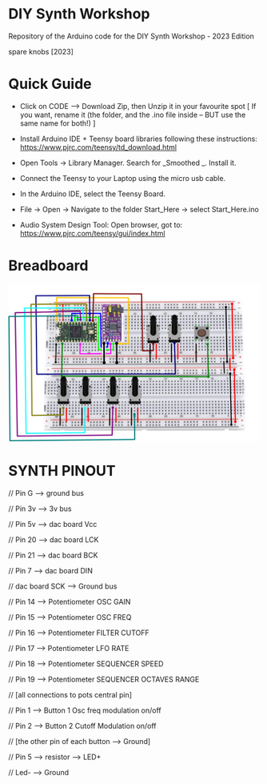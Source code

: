 # DIY Synth Workshop

Repository of the Arduino code for the DIY Synth Workshop - 2023 Edition

spare knobs [2023]


# Quick Guide

- Click on CODE –> Download Zip, then Unzip  it in your favourite spot [ If you want, rename it (the folder, and the .ino file inside –  BUT use the same name for both!) ]

-  Install Arduino IDE + Teensy board libraries following these instructions:  https://www.pjrc.com/teensy/td_download.html

- Open Tools → Library Manager. Search for _Smoothed _. Install it.

- Connect the Teensy to your Laptop using the micro usb cable. 

- In the Arduino IDE, select the Teensy Board.

- File → Open → Navigate to the folder Start_Here → select Start_Here.ino

- Audio System Design Tool: Open browser, got to:  https://www.pjrc.com/teensy/gui/index.html


# Breadboard

![Model](https://github.com/spareknobs/diysynthworkshop/blob/main/breadboard.png)


# SYNTH PINOUT


//  Pin G  --> ground bus

//  Pin 3v --> 3v bus

//  Pin 5v --> dac board Vcc

//  Pin 20 --> dac board LCK

//  Pin 21 --> dac board BCK

//  Pin 7  --> dac board DIN

//  dac board SCK --> Ground bus

//  Pin 14 --> Potentiometer OSC GAIN 

//  Pin 15 --> Potentiometer OSC FREQ

//  Pin 16 --> Potentiometer FILTER CUTOFF

//  Pin 17 --> Potentiometer LFO RATE

//  Pin 18 --> Potentiometer SEQUENCER SPEED

//  Pin 19 --> Potentiometer SEQUENCER OCTAVES RANGE

//   [all connections to pots central pin]

//  Pin 1 --> Button 1 Osc freq modulation on/off

//  Pin 2 --> Button 2 Cutoff Modulation on/off

//  [the other pin of each button --> Ground]

//  Pin 5 --> resistor --> LED+

//  Led- --> Ground









